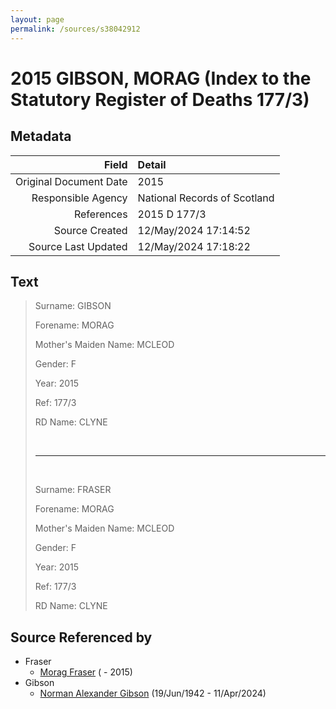 ```yaml
---
layout: page
permalink: /sources/s38042912
---
```


# 2015 GIBSON, MORAG (Index to the Statutory Register of Deaths 177/3)

## Metadata

Field | Detail
---:|:---
Original Document Date | 2015
Responsible Agency | National Records of Scotland
References | 2015 D 177/3
Source Created | 12/May/2024 17:14:52
Source Last Updated | 12/May/2024 17:18:22

## Text

> Surname: GIBSON
>
> Forename: MORAG
>
> Mother's Maiden Name: MCLEOD
>
> Gender: F
>
> Year: 2015
>
> Ref: 177/3
>
> RD Name: CLYNE
>
> <br/>
>
> --- 
>
> <br/>
>
> Surname: FRASER
>
> Forename: MORAG
>
> Mother's Maiden Name: MCLEOD
>
> Gender: F
>
> Year: 2015
>
> Ref: 177/3
>
> RD Name: CLYNE
>

## Source Referenced by

* Fraser
  * [Morag Fraser](../people/@35363781@-morag-fraser-b-d2015.md) ( - 2015)
* Gibson
  * [Norman Alexander Gibson](../people/@86606770@-norman-alexander-gibson-b1942-6-19-d2024-4-11.md) (19/Jun/1942 - 11/Apr/2024)
